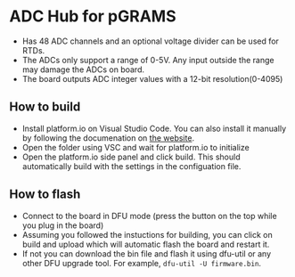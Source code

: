 # ADC Hub for pGRAMS
- Has 48 ADC channels and an optional voltage divider can be used for RTDs.
- The ADCs only support a range of 0-5V. Any input outside the range may damage the ADCs on board.
- The board outputs ADC integer values with a 12-bit resolution(0-4095)

## How to build
- Install platform.io on Visual Studio Code. You can also install it manually by following the documenation on [the website](https://platformio.org).
- Open the folder using VSC and wait for platform.io to initialize
- Open the platform.io side panel and click build. This should automatically build with the settings in the configuation file.

## How to flash
- Connect to the board in DFU mode (press the button on the top while you plug in the board)
- Assuming you followed the instuctions for building, you can click on build and upload which will automatic flash the board and restart it.
- If not you can download the bin file and flash it using dfu-util or any other DFU upgrade tool. For example, `dfu-util -U firmware.bin`.
